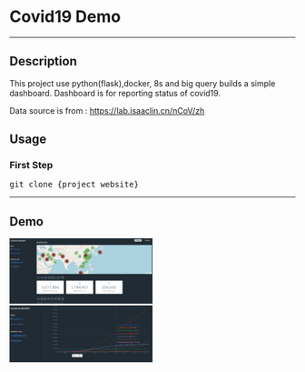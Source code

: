 # Covid19 Demo

---

## Description

This project use python(flask),docker, 8s and big query builds a simple dashboard.
Dashboard is for reporting status of covid19.


Data source is from : https://lab.isaaclin.cn/nCoV/zh


## Usage

### First Step

<pre>git clone {project website}</pre>

---

## Demo
<img src="img/cover.jpg" width="50%" height="50%">
<img src="img/chart.jpg" width="50%" height="50%">